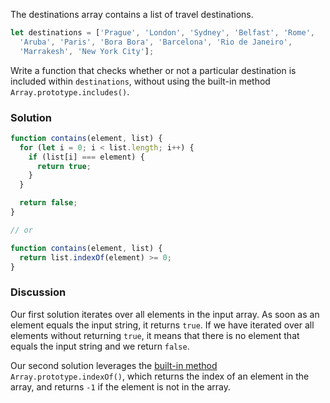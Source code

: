 The destinations array contains a list of travel destinations.

```JavaScript
let destinations = ['Prague', 'London', 'Sydney', 'Belfast', 'Rome',
  'Aruba', 'Paris', 'Bora Bora', 'Barcelona', 'Rio de Janeiro',
  'Marrakesh', 'New York City'];
```

Write a function that checks whether or not a particular destination is included within `destinations`, without using the built-in method `Array.prototype.includes()`.


### Solution
```JavaScript
function contains(element, list) {
  for (let i = 0; i < list.length; i++) {
    if (list[i] === element) {
      return true;
    }
  }

  return false;
}

// or

function contains(element, list) {
  return list.indexOf(element) >= 0;
}
```

### Discussion
Our first solution iterates over all elements in the input array. As soon as an element equals the input string, it returns `true`. If we have iterated over all elements without returning `true`, it means that there is no element that equals the input string and we return `false`.

Our second solution leverages the [built-in method ](https://developer.mozilla.org/en-US/docs/Web/JavaScript/Reference/Global_Objects/Array/indexOf)`Array.prototype.indexOf()`, which returns the index of an element in the array, and returns `-1` if the element is not in the array.
